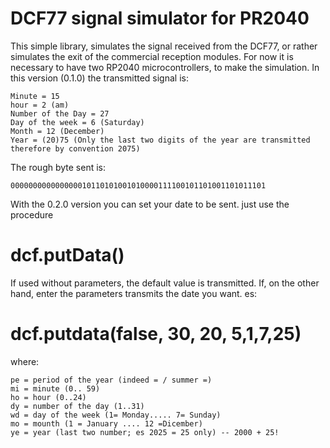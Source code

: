 # DCF77 signal simulator for PR2040

This simple library, simulates the signal received from the DCF77, or rather simulates the exit of the commercial reception modules. For now it is necessary to have two RP2040 microcontrollers, to make the simulation.
In this version (0.1.0) the transmitted signal is:
```
Minute = 15
hour = 2 (am)
Number of the Day = 27
Day of the week = 6 (Saturday)
Month = 12 (December)
Year = (20)75 (Only the last two digits of the year are transmitted therefore by convention 2075)
```
The rough byte sent is:
```
000000000000000010110101001010000111100101101001101011101
```
With the 0.2.0 version you can set your date to be sent. just use the procedure
# dcf.putData()
If used without parameters, the default value is transmitted. If, on the other hand, enter the parameters transmits the date you want. es:
# dcf.putdata(false, 30, 20, 5,1,7,25)
where:
```
pe = period of the year (indeed = / summer =)
mi = minute (0.. 59)
ho = hour (0..24)
dy = number of the day (1..31)
wd = day of the week (1= Monday..... 7= Sunday)
mo = mounth (1 = January .... 12 =Dicember)
ye = year (last two number; es 2025 = 25 only) -- 2000 + 25!
```

